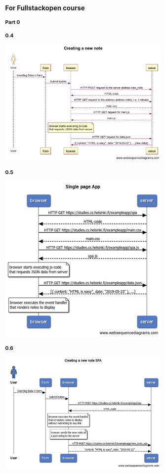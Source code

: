 ## For Fullstackopen course
### Part 0
### 0.4
![](https://github.com/Architrixs/fsopen2021/blob/main/part%200/0.4%20:%20Creating%20a%20new%20note.png)

### 0.5
![](https://github.com/Architrixs/fsopen2021/blob/main/part%200/0.5%20:%20Single%20page%20App.png)

### 0.6
![](https://github.com/Architrixs/fsopen2021/blob/main/part%200/0.6%20:%20Creating%20a%20new%20note%20SPA.png)